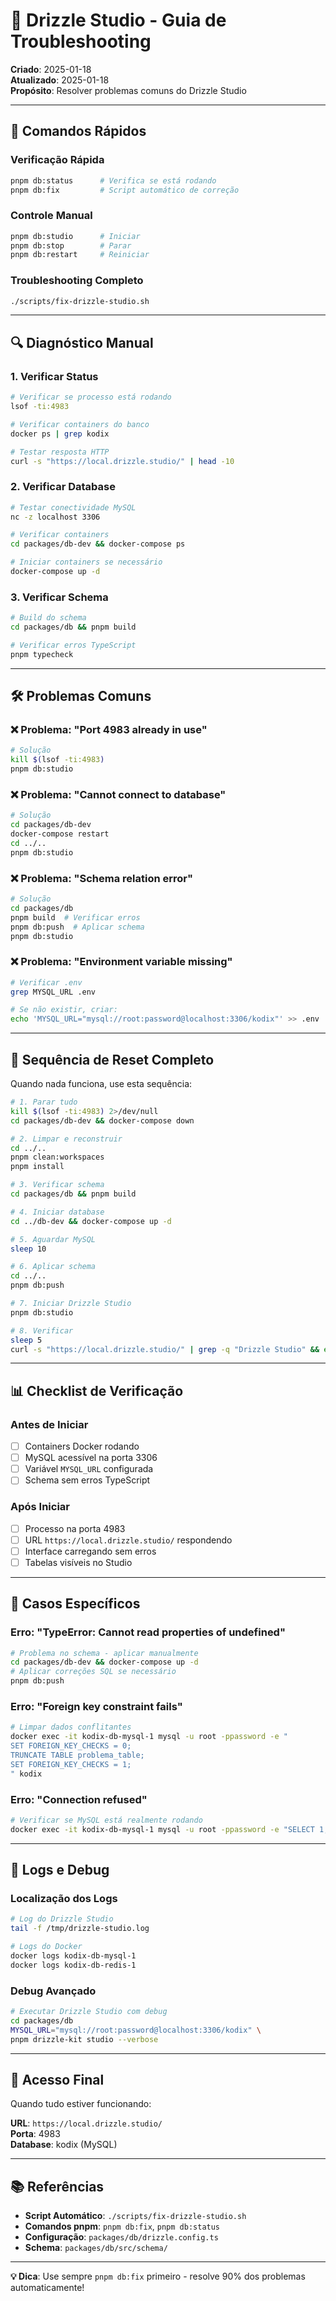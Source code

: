 # 🔧 Drizzle Studio - Guia de Troubleshooting

**Criado**: 2025-01-18  
**Atualizado**: 2025-01-18  
**Propósito**: Resolver problemas comuns do Drizzle Studio

---

## 🚀 **Comandos Rápidos**

### **Verificação Rápida**

```bash
pnpm db:status      # Verifica se está rodando
pnpm db:fix         # Script automático de correção
```

### **Controle Manual**

```bash
pnpm db:studio      # Iniciar
pnpm db:stop        # Parar
pnpm db:restart     # Reiniciar
```

### **Troubleshooting Completo**

```bash
./scripts/fix-drizzle-studio.sh
```

---

## 🔍 **Diagnóstico Manual**

### **1. Verificar Status**

```bash
# Verificar se processo está rodando
lsof -ti:4983

# Verificar containers do banco
docker ps | grep kodix

# Testar resposta HTTP
curl -s "https://local.drizzle.studio/" | head -10
```

### **2. Verificar Database**

```bash
# Testar conectividade MySQL
nc -z localhost 3306

# Verificar containers
cd packages/db-dev && docker-compose ps

# Iniciar containers se necessário
docker-compose up -d
```

### **3. Verificar Schema**

```bash
# Build do schema
cd packages/db && pnpm build

# Verificar erros TypeScript
pnpm typecheck
```

---

## 🛠️ **Problemas Comuns**

### **❌ Problema: "Port 4983 already in use"**

```bash
# Solução
kill $(lsof -ti:4983)
pnpm db:studio
```

### **❌ Problema: "Cannot connect to database"**

```bash
# Solução
cd packages/db-dev
docker-compose restart
cd ../..
pnpm db:studio
```

### **❌ Problema: "Schema relation error"**

```bash
# Solução
cd packages/db
pnpm build  # Verificar erros
pnpm db:push  # Aplicar schema
pnpm db:studio
```

### **❌ Problema: "Environment variable missing"**

```bash
# Verificar .env
grep MYSQL_URL .env

# Se não existir, criar:
echo 'MYSQL_URL="mysql://root:password@localhost:3306/kodix"' >> .env
```

---

## 🔄 **Sequência de Reset Completo**

Quando nada funciona, use esta sequência:

```bash
# 1. Parar tudo
kill $(lsof -ti:4983) 2>/dev/null
cd packages/db-dev && docker-compose down

# 2. Limpar e reconstruir
cd ../..
pnpm clean:workspaces
pnpm install

# 3. Verificar schema
cd packages/db && pnpm build

# 4. Iniciar database
cd ../db-dev && docker-compose up -d

# 5. Aguardar MySQL
sleep 10

# 6. Aplicar schema
cd ../..
pnpm db:push

# 7. Iniciar Drizzle Studio
pnpm db:studio

# 8. Verificar
sleep 5
curl -s "https://local.drizzle.studio/" | grep -q "Drizzle Studio" && echo "✅ Funcionando" || echo "❌ Erro"
```

---

## 📊 **Checklist de Verificação**

### **Antes de Iniciar**

- [ ] Containers Docker rodando
- [ ] MySQL acessível na porta 3306
- [ ] Variável `MYSQL_URL` configurada
- [ ] Schema sem erros TypeScript

### **Após Iniciar**

- [ ] Processo na porta 4983
- [ ] URL `https://local.drizzle.studio/` respondendo
- [ ] Interface carregando sem erros
- [ ] Tabelas visíveis no Studio

---

## 🚨 **Casos Específicos**

### **Erro: "TypeError: Cannot read properties of undefined"**

```bash
# Problema no schema - aplicar manualmente
cd packages/db-dev && docker-compose up -d
# Aplicar correções SQL se necessário
pnpm db:push
```

### **Erro: "Foreign key constraint fails"**

```bash
# Limpar dados conflitantes
docker exec -it kodix-db-mysql-1 mysql -u root -ppassword -e "
SET FOREIGN_KEY_CHECKS = 0;
TRUNCATE TABLE problema_table;
SET FOREIGN_KEY_CHECKS = 1;
" kodix
```

### **Erro: "Connection refused"**

```bash
# Verificar se MySQL está realmente rodando
docker exec -it kodix-db-mysql-1 mysql -u root -ppassword -e "SELECT 1;" kodix
```

---

## 📝 **Logs e Debug**

### **Localização dos Logs**

```bash
# Log do Drizzle Studio
tail -f /tmp/drizzle-studio.log

# Logs do Docker
docker logs kodix-db-mysql-1
docker logs kodix-db-redis-1
```

### **Debug Avançado**

```bash
# Executar Drizzle Studio com debug
cd packages/db
MYSQL_URL="mysql://root:password@localhost:3306/kodix" \
pnpm drizzle-kit studio --verbose
```

---

## 🎯 **Acesso Final**

Quando tudo estiver funcionando:

**URL**: `https://local.drizzle.studio/`  
**Porta**: 4983  
**Database**: kodix (MySQL)

---

## 📚 **Referências**

- **Script Automático**: `./scripts/fix-drizzle-studio.sh`
- **Comandos pnpm**: `pnpm db:fix`, `pnpm db:status`
- **Configuração**: `packages/db/drizzle.config.ts`
- **Schema**: `packages/db/src/schema/`

---

**💡 Dica**: Use sempre `pnpm db:fix` primeiro - resolve 90% dos problemas automaticamente!
